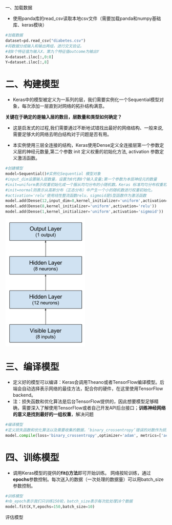 一、加载数据

* 使用panda库的read\_csv读取本地csv文件（需要加载panda和numpy基础库、keras模块）

```py
#加载数据
dataset=pd.read_csv("diabetes.csv")
#将数据分成输入和输出两组，进行交叉验证。
#前8个特征值为输入X，第九个特征值outcome为输出Y
X=dataset.iloc[:,0:8]
Y=dataset.iloc[:,8]
```

# 二、构建模型

* Keras中的模型被定义为一系列的层，我们需要实例化一个Sequential模型对象，每次添加一层直到对网络的拓扑结构满意。

**关键在于确定的是输入层的数目，层数量和类型如何确定？**

* 这是启发式的过程,我们需要通过不断地试错找出最好的网络结构、一般来说,需要足够大的网络去明白结构对于问题是否有用。

* 本实例使用三层全连接的结构，Keras使用Dense定义全连接层第一个参数定义层的神经元数量,第二个参数 init 定义权重的初始化方法, activation 参数定义激活函数。

```py
#创建模型
model=Sequential()#实例化Sequential 模型对象
#input_dim设置输入层数量，设置为8代表8个输入变量;第一个参数为本层神经元的数量
#init=uniform表示权重初始化成一个服从均匀分布的小随机数。Keras 标准均匀分布权重初始值[0,0.5];
#init=normal则表示从高斯分布（正态分布）中产生一个小的随机数进行权重初始化。
#activation='relu'使用线性整流函数relu，sigmoid是S型函数作为激活函数
model.add(Dense(12,input_dim=8,kernel_initializer='uniform',activation='relu'))
model.add(Dense(8,kernel_initializer='uniform',activation='relu'))
model.add(Dense(1,kernel_initializer='uniform',activation='sigmoid'))
```

![](/assets/import1.png)

# 三、编译模型

* 定义好的模型可以编译：Keras会调用Theano或者TensorFlow编译模型。后端会自动选择表示网络的最佳方法，配合你的硬件，在这里使用TensorFlow backend。
* 注：损失函数和优化算法是后台TensorFlow提供的，因此想要模型足够精确，需要深入了解使用TensorFlow或者自己开发API后台接口；**训练神经网络的意义是找到最好的一组权重**，解决问题

```py
#编译模型
#定义损失函数和优化算法以及需要收集的数据，‘binary_crossentropy’错误的对数作为损失函数，adam作为优化算法
model.compile(loss='binary_crossentropy',optimizer='adam', metrics=['accuracy'])
```

# 四、训练模型

* 调用Keras模型的提供的**fit\(\)方法**即可开始训练。 网络按轮训练，通过**epochs**参数控制。每次送入的数据（一次处理的数据量）可以用batch\_size参数控制。

```py
#训练模型
#nb_epoch表示我们只训练150轮，batch_size表示每次批处理10个数据
model.fit(X,Y,epochs=150,batch_size=10)
```

评估模型

